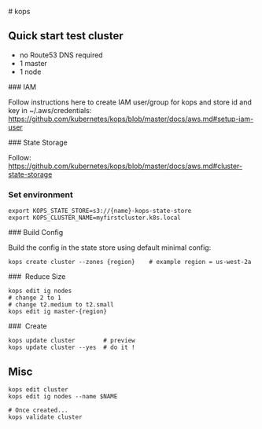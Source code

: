# kops

## Quick start test cluster

- no Route53 DNS required
- 1 master
- 1 node

### IAM

Follow instructions here to create IAM user/group for kops and
store id and key in ~/.aws/credentials:
https://github.com/kubernetes/kops/blob/master/docs/aws.md#setup-iam-user

### State Storage

Follow:
https://github.com/kubernetes/kops/blob/master/docs/aws.md#cluster-state-storage

### Set environment

```
export KOPS_STATE_STORE=s3://{name}-kops-state-store
export KOPS_CLUSTER_NAME=myfirstcluster.k8s.local
```

### Build Config

Build the config in the state store using default minimal config:
```
kops create cluster --zones {region}    # example region = us-west-2a
```

###  Reduce Size

```
kops edit ig nodes
# change 2 to 1
# change t2.medium to t2.small
kops edit ig master-{region}
```

###  Create
```
kops update cluster        # preview
kops update cluster --yes  # do it !
```

## Misc

```
kops edit cluster
kops edit ig nodes --name $NAME

# Once created...
kops validate cluster
```
